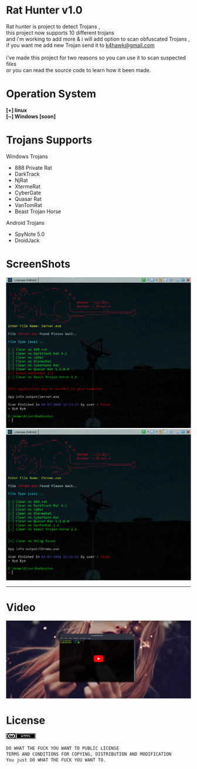 
# Rat Hunter v1.0
Rat hunter is project to detect Trojans ,<br>
this project now supports 10 different trojans<br>
and i'm working to add more & i will add option to scan obfuscated Trojans ,<br>
if you want me add new Trojan send it to <a href="mailto:k4hawk@gmail.com">k4hawk@gmail.com</a> <br><br>
i've made this project for two reasons so you can use it to scan suspected files<br>
or you can read the source code to learn how it been made.<br>
# Operation System
<b>[+] linux</b><br>
<b>[~] Windows [soon]</b>
# Trojans Supports
Windows Trojans
<ul>
<li>888 Private Rat</li>
<li>DarkTrack</li>
<li>NjRat</li>
<li>XtermeRat</li>
<li>CyberGate</li>
<li>Quasar Rat</li>
<li>VanTomRat</li>
<li>Beast Trojan Horse</li>
</ul>
Android Trojans
<ul>
<li>SpyNote 5.0</li>
<li>DroidJack</li>
</ul>
<h1>ScreenShots</h1>
<img src="./ScreenShots/1.png">
<img src="./ScreenShots/2.png">
<br>
<hr>
<h1>Video</h1>
<a href="https://www.youtube.com/watch?v=X8rPaHKHYV4"><img src="./ScreenShots/video.png"></a>
<br>
<h1>License</h1>
<img src="./ScreenShots/wtfpl.png">

    DO WHAT THE FUCK YOU WANT TO PUBLIC LICENSE
    TERMS AND CONDITIONS FOR COPYING, DISTRIBUTION AND MODIFICATION
    You just DO WHAT THE FUCK YOU WANT TO.
